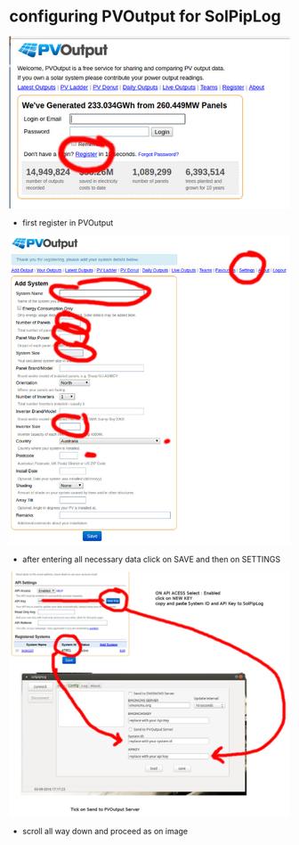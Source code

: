 # configuring PVOutput for SolPipLog



![pvoutput001](config001.jpg)
* first register in PVOutput


![pvoutput002](config002.jpg)
* after entering all necessary data click on SAVE and then on SETTINGS
 

![pvoutput003](config005.jpg)
* scroll all way down and proceed as on image
